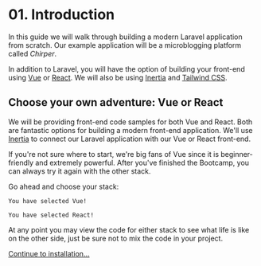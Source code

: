 # <b>01.</b> Introduction

In this guide we will walk through building a modern Laravel application from scratch. Our example application will be a microblogging platform called *Chirper*.

In addition to Laravel, you will have the option of building your front-end using [Vue](https://vuejs.org/) or [React](https://reactjs.org/). We will also be using [Inertia](https://inertiajs.com/) and [Tailwind CSS](https://tailwindcss.com/).

## Choose your own adventure: Vue or React

We will be providing front-end code samples for both Vue and React. Both are fantastic options for building a modern front-end application. We'll use [Inertia](https://inertiajs.com) to connect our Laravel application with our Vue or React front-end.

If you're not sure where to start, we're big fans of Vue since it is beginner-friendly and extremely powerful. After you've finished the Bootcamp, you can always try it again with the other stack.

Go ahead and choose your stack:

```plain tab=Vue filename=Welcome.vue
You have selected Vue!
```

```plain tab=React filename=Welcome.jsx
You have selected React!
```

At any point you may view the code for either stack to see what life is like on the other side, just be sure not to mix the code in your project.

[Continue to installation...](/installation)

